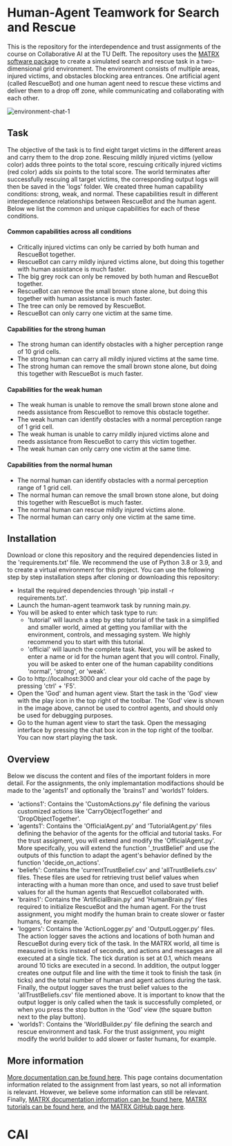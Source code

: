 # Human-Agent Teamwork for Search and Rescue
This is the repository for the interdependence and trust assignments of the course on Collaborative AI at the TU Delft. The repository uses the [MATRX software package](https://matrx-software.com/) to create a simulated search and rescue task in a two-dimensional grid environment. The environment consists of multiple areas, injured victims, and obstacles blocking area entrances. One artificial agent (called RescueBot) and one human agent need to rescue these victims and deliver them to a drop off zone, while communicating and collaborating with each other.

![environment-chat-1](https://user-images.githubusercontent.com/54837051/204800699-89ed7159-d329-4f95-8441-acb601ff90a5.png)
## Task
The objective of the task is to find eight target victims in the different areas and carry them to the drop zone. Rescuing mildly injured victims (yellow color) adds three points to the total score, rescuing critically injured victims (red color) adds six points to the total score. The world terminates after successfully rescuing all target victims, the corresponding output logs will then be saved in the 'logs' folder. We created three human capability conditions: strong, weak, and normal. These capabilities result in different interdependence relationships between RescueBot and the human agent. Below we list the common and unique capabilities for each of these conditions.
#### Common capabilities across all conditions
- Critically injured victims can only be carried by both human and RescueBot together. 
- RescueBot can carry mildly injured victims alone, but doing this together with human assistance is much faster.
- The big grey rock can only be removed by both human and RescueBot together.
- RescueBot can remove the small brown stone alone, but doing this together with human assistance is much faster.
- The tree can only be removed by RescueBot.
- RescueBot can only carry one victim at the same time.
#### Capabilities for the strong human
- The strong human can identify obstacles with a higher perception range of 10 grid cells.
- The strong human can carry all mildly injured victims at the same time.
- The strong human can remove the small brown stone alone, but doing this together with RescueBot is much faster.
#### Capabilities for the weak human
- The weak human is unable to remove the small brown stone alone and needs assistance from RescueBot to remove this obstacle together.
- The weak human can identify obstacles with a normal perception range of 1 grid cell.
- The weak human is unable to carry mildly injured victims alone and needs assistance from RescueBot to carry this victim together.
- The weak human can only carry one victim at the same time.
#### Capabilities from the normal human
- The normal human can identify obstacles with a normal perception range of 1 grid cell.
- The normal human can remove the small brown stone alone, but doing this together with RescueBot is much faster.
- The normal human can rescue mildly injured victims alone.
- The normal human can carry only one victim at the same time.
## Installation
Download or clone this repository and the required dependencies listed in the 'requirements.txt' file. We recommend the use of Python 3.8 or 3.9, and to create a virtual environment for this project. You can use the following step by step installation steps after cloning or downloading this repository:
- Install the required dependencies through 'pip install -r requirements.txt'. 
- Launch the human-agent teamwork task by running main.py.
- You will be asked to enter which task type to run: 
  - 'tutorial' will launch a step by step tutorial of the task in a simplified and smaller world, aimed at getting you familiar with the environment, controls, and messaging system. We highly recommend you to start with this tutorial.
  - 'official' will launch the complete task. Next, you will be asked to enter a name or id for the human agent that you will control. Finally, you will be asked to enter one of the human capability conditions 'normal', 'strong', or 'weak'. 
- Go to http://localhost:3000 and clear your old cache of the page by pressing 'ctrl' + 'F5'.
- Open the 'God' and human agent view. Start the task in the 'God' view with the play icon in the top right of the toolbar. The 'God' view is shown in the image above, cannot be used to control agents, and should only be used for debugging purposes. 
- Go to the human agent view to start the task. Open the messaging interface by pressing the chat box icon in the top right of the toolbar. You can now start playing the task.
## Overview
Below we discuss the content and files of the important folders in more detail. For the assignments, the only implemantation modifactions should be made to the 'agents1' and optionally the 'brains1' and 'worlds1' folders.
- 'actions1': Contains the 'CustomActions.py' file defining the various customized actions like 'CarryObjectTogether' and 'DropObjectTogether'.
- 'agents1': Contains the 'OfficialAgent.py' and 'TutorialAgent.py' files defining the behavior of the agents for the official and tutorial tasks. For the trust assigment, you will extend and modify the 'OfficialAgent.py'. More specifcally, you will extend the function '_trustBelief' and use the outputs of this function to adapt the agent's behavior defined by the function 'decide_on_actions'. 
- 'beliefs': Contains the 'currentTrustBelief.csv' and 'allTrustBeliefs.csv' files. These files are used for retrieving trust belief values when interacting with a human more than once, and used to save trust belief values for all the human agents that RescueBot collaborated with. 
- 'brains1': Contains the 'ArtificialBrain.py' and 'HumanBrain.py' files required to initialize RescueBot and the human agent. For the trust assignment, you might modify the human brain to create slower or faster humans, for example.
- 'loggers': Contains the 'ActionLogger.py' and 'OutputLogger.py' files. The action logger saves the actions and locations of both human and RescueBot during every tick of the task. In the MATRX world, all time is measured in ticks instead of seconds, and actions and messages are all executed at a single tick. The tick duration is set at 0.1, which means around 10 ticks are executed in a second. In addition, the output logger creates one output file and line with the time it took to finish the task (in ticks) and the total number of human and agent actions during the task. Finally, the output logger saves the trust belief values to the 'allTrustBeliefs.csv' file mentioned above. It is important to know that the output logger is only called when the task is successfully completed, or when you press the stop button in the 'God' view (the square button next to the play button). 
- 'worlds1': Contains the 'WorldBuilder.py' file defining the search and rescue environment and task. For the trust assignment, you might modify the world builder to add slower or faster humans, for example. 

## More information
[More documentation can be found here](https://tracinsy.ewi.tudelft.nl/pubtrac/BW4T-Matrx-CollaborativeAI/wiki). This page contains documentation information related to the assignment from last years, so not all information is relevant. However, we believe some information can still be relevant. Finally, [MATRX documentation information can be found here](http://docs.matrx-software.com/en/master/), [MATRX tutorials can be found here](https://matrx-software.com/tutorials/), and the [MATRX GitHub page here](https://github.com/matrx-software/matrx).
# CAI

